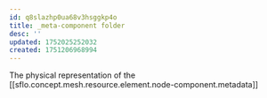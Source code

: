 ```yaml
---
id: q8slazhp0ua68v3hsggkp4o
title: _meta-component folder
desc: ''
updated: 1752025252032
created: 1751206968994
---
```


The physical representation of the [[sflo.concept.mesh.resource.element.node-component.metadata]]